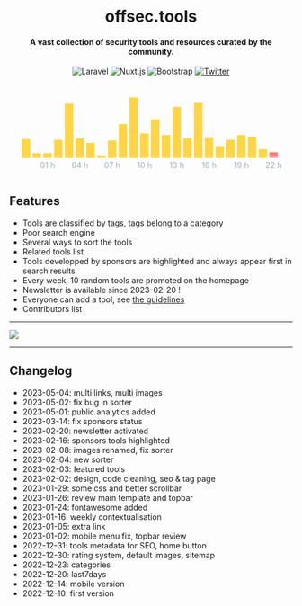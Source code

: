 <h1 align="center">offsec.tools</h1>

<h4 align="center">A vast collection of security tools and resources curated by the community.</h4>

<p align="center">
    <img alt="Laravel" src="https://img.shields.io/badge/Laravel-FF2D20?style=flat-square&logo=laravel&logoColor=white" />
    <img alt="Nuxt.js" src="https://img.shields.io/badge/Nuxt.js-00C58E?style=flat-square&logo=nuxt.js&logoColor=white" />
    <img alt="Bootstrap" src="https://img.shields.io/badge/Bootstrap-7952B3?style=flat-square&logo=bootstrap&logoColor=white" />
    <a href="https://twitter.com/intent/tweet?text=https%3a%2f%2fgithub.com%2fgwen001%2fDataExtractor%2f" target="_blank"><img alt="Twitter" src="https://img.shields.io/badge/Twitter-1DA1F2?style=flat-square&logo=twitter&logoColor=white" /></a>
</p>


<svg class="recharts-surface" width="500" height="166.66666666666666" viewBox="0 0 500 166.66666666666666" version="1.1"><defs><clipPath id="recharts3-clip"><rect x="20" y="20" height="111.66666666666666" width="460"></rect></clipPath></defs><g class="recharts-layer recharts-cartesian-axis recharts-xAxis xAxis"><line class="recharts-cartesian-axis-line" stroke="#edf2f7" width="460" height="30" x="20" y="131.66666666666666" fill="none" x1="20" y1="131.66666666666666" x2="480" y2="131.66666666666666"></line><g class="recharts-cartesian-axis-ticks"><g class="recharts-layer recharts-cartesian-axis-tick"><text stroke="none" width="460" height="30" x="67.91666666666667" y="139.66666666666666" fill="#a0aec0" class="recharts-text recharts-cartesian-axis-tick-value" text-anchor="middle"><tspan x="67.91666666666667" dy="0.71em">01 h</tspan></text></g><g class="recharts-layer recharts-cartesian-axis-tick"><text stroke="none" width="460" height="30" x="125.41666666666667" y="139.66666666666666" fill="#a0aec0" class="recharts-text recharts-cartesian-axis-tick-value" text-anchor="middle"><tspan x="125.41666666666667" dy="0.71em">04 h</tspan></text></g><g class="recharts-layer recharts-cartesian-axis-tick"><text stroke="none" width="460" height="30" x="182.91666666666669" y="139.66666666666666" fill="#a0aec0" class="recharts-text recharts-cartesian-axis-tick-value" text-anchor="middle"><tspan x="182.91666666666669" dy="0.71em">07 h</tspan></text></g><g class="recharts-layer recharts-cartesian-axis-tick"><text stroke="none" width="460" height="30" x="240.41666666666669" y="139.66666666666666" fill="#a0aec0" class="recharts-text recharts-cartesian-axis-tick-value" text-anchor="middle"><tspan x="240.41666666666669" dy="0.71em">10 h</tspan></text></g><g class="recharts-layer recharts-cartesian-axis-tick"><text stroke="none" width="460" height="30" x="297.9166666666667" y="139.66666666666666" fill="#a0aec0" class="recharts-text recharts-cartesian-axis-tick-value" text-anchor="middle"><tspan x="297.9166666666667" dy="0.71em">13 h</tspan></text></g><g class="recharts-layer recharts-cartesian-axis-tick"><text stroke="none" width="460" height="30" x="355.4166666666667" y="139.66666666666666" fill="#a0aec0" class="recharts-text recharts-cartesian-axis-tick-value" text-anchor="middle"><tspan x="355.4166666666667" dy="0.71em">16 h</tspan></text></g><g class="recharts-layer recharts-cartesian-axis-tick"><text stroke="none" width="460" height="30" x="412.9166666666667" y="139.66666666666666" fill="#a0aec0" class="recharts-text recharts-cartesian-axis-tick-value" text-anchor="middle"><tspan x="412.9166666666667" dy="0.71em">19 h</tspan></text></g><g class="recharts-layer recharts-cartesian-axis-tick"><text stroke="none" width="460" height="30" x="470.4166666666667" y="139.66666666666666" fill="#a0aec0" class="recharts-text recharts-cartesian-axis-tick-value" text-anchor="middle"><tspan x="470.4166666666667" dy="0.71em">22 h</tspan></text></g></g></g><g class="recharts-layer recharts-bar cursor-pointer "><g class="recharts-layer recharts-bar-rectangles"><g class="recharts-layer recharts-bar-rectangle"><path width="15" height="33.5" x="21.916666666666668" y="98.16666666666666" fill="rgb(255, 204, 23, 0.8)" radius="0" class="recharts-rectangle" d="M 21.916666666666668,98.16666666666666 h 15 v 33.5 h -15 Z"></path></g><g class="recharts-layer recharts-bar-rectangle"><path width="15" height="8.375" x="41.083333333333336" y="123.29166666666666" fill="rgb(255, 204, 23, 0.8)" radius="0" class="recharts-rectangle" d="M 41.083333333333336,123.29166666666666 h 15 v 8.375 h -15 Z"></path></g><g class="recharts-layer recharts-bar-rectangle"><path width="15" height="8.375" x="60.25" y="123.29166666666666" fill="rgb(255, 204, 23, 0.8)" radius="0" class="recharts-rectangle" d="M 60.25,123.29166666666666 h 15 v 8.375 h -15 Z"></path></g><g class="recharts-layer recharts-bar-rectangle"><path width="15" height="32.10416666666666" x="79.41666666666667" y="99.5625" fill="rgb(255, 204, 23, 0.8)" radius="0" class="recharts-rectangle" d="M 79.41666666666667,99.5625 h 15 v 32.10416666666666 h -15 Z"></path></g><g class="recharts-layer recharts-bar-rectangle"><path width="15" height="96.3125" x="98.58333333333334" y="35.35416666666666" fill="rgb(255, 204, 23, 0.8)" radius="0" class="recharts-rectangle" d="M 98.58333333333334,35.35416666666666 h 15 v 96.3125 h -15 Z"></path></g><g class="recharts-layer recharts-bar-rectangle"><path width="15" height="34.89583333333333" x="117.75000000000001" y="96.77083333333333" fill="rgb(255, 204, 23, 0.8)" radius="0" class="recharts-rectangle" d="M 117.75000000000001,96.77083333333333 h 15 v 34.89583333333333 h -15 Z"></path></g><g class="recharts-layer recharts-bar-rectangle"><path width="15" height="26.520833333333343" x="136.91666666666666" y="105.14583333333331" fill="rgb(255, 204, 23, 0.8)" radius="0" class="recharts-rectangle" d="M 136.91666666666666,105.14583333333331 h 15 v 26.520833333333343 h -15 Z"></path></g><g class="recharts-layer recharts-bar-rectangle"><path width="15" height="4.1875" x="156.08333333333334" y="127.47916666666666" fill="rgb(255, 204, 23, 0.8)" radius="0" class="recharts-rectangle" d="M 156.08333333333334,127.47916666666666 h 15 v 4.1875 h -15 Z"></path></g><g class="recharts-layer recharts-bar-rectangle"><path width="15" height="30.70833333333333" x="175.25" y="100.95833333333333" fill="rgb(255, 204, 23, 0.8)" radius="0" class="recharts-rectangle" d="M 175.25,100.95833333333333 h 15 v 30.70833333333333 h -15 Z"></path></g><g class="recharts-layer recharts-bar-rectangle"><path width="15" height="60.02083333333333" x="194.41666666666666" y="71.64583333333333" fill="rgb(255, 204, 23, 0.8)" radius="0" class="recharts-rectangle" d="M 194.41666666666666,71.64583333333333 h 15 v 60.02083333333333 h -15 Z"></path></g><g class="recharts-layer recharts-bar-rectangle"><path width="15" height="107.47916666666666" x="213.58333333333334" y="24.187499999999996" fill="rgb(255, 204, 23, 0.8)" radius="0" class="recharts-rectangle" d="M 213.58333333333334,24.187499999999996 h 15 v 107.47916666666666 h -15 Z"></path></g><g class="recharts-layer recharts-bar-rectangle"><path width="15" height="43.27083333333333" x="232.75" y="88.39583333333333" fill="rgb(255, 204, 23, 0.8)" radius="0" class="recharts-rectangle" d="M 232.75,88.39583333333333 h 15 v 43.27083333333333 h -15 Z"></path></g><g class="recharts-layer recharts-bar-rectangle"><path width="15" height="68.39583333333334" x="251.91666666666666" y="63.27083333333332" fill="rgb(255, 204, 23, 0.8)" radius="0" class="recharts-rectangle" d="M 251.91666666666666,63.27083333333332 h 15 v 68.39583333333334 h -15 Z"></path></g><g class="recharts-layer recharts-bar-rectangle"><path width="15" height="40.47916666666667" x="271.08333333333337" y="91.18749999999999" fill="rgb(255, 204, 23, 0.8)" radius="0" class="recharts-rectangle" d="M 271.08333333333337,91.18749999999999 h 15 v 40.47916666666667 h -15 Z"></path></g><g class="recharts-layer recharts-bar-rectangle"><path width="15" height="90.72916666666666" x="290.25000000000006" y="40.9375" fill="rgb(255, 204, 23, 0.8)" radius="0" class="recharts-rectangle" d="M 290.25000000000006,40.9375 h 15 v 90.72916666666666 h -15 Z"></path></g><g class="recharts-layer recharts-bar-rectangle"><path width="15" height="34.89583333333333" x="309.4166666666667" y="96.77083333333333" fill="rgb(255, 204, 23, 0.8)" radius="0" class="recharts-rectangle" d="M 309.4166666666667,96.77083333333333 h 15 v 34.89583333333333 h -15 Z"></path></g><g class="recharts-layer recharts-bar-rectangle"><path width="15" height="97.70833333333333" x="328.58333333333337" y="33.95833333333333" fill="rgb(255, 204, 23, 0.8)" radius="0" class="recharts-rectangle" d="M 328.58333333333337,33.95833333333333 h 15 v 97.70833333333333 h -15 Z"></path></g><g class="recharts-layer recharts-bar-rectangle"><path width="15" height="36.29166666666666" x="347.75000000000006" y="95.375" fill="rgb(255, 204, 23, 0.8)" radius="0" class="recharts-rectangle" d="M 347.75000000000006,95.375 h 15 v 36.29166666666666 h -15 Z"></path></g><g class="recharts-layer recharts-bar-rectangle"><path width="15" height="20.9375" x="366.9166666666667" y="110.72916666666666" fill="rgb(255, 204, 23, 0.8)" radius="0" class="recharts-rectangle" d="M 366.9166666666667,110.72916666666666 h 15 v 20.9375 h -15 Z"></path></g><g class="recharts-layer recharts-bar-rectangle"><path width="15" height="32.10416666666666" x="386.08333333333337" y="99.5625" fill="rgb(255, 204, 23, 0.8)" radius="0" class="recharts-rectangle" d="M 386.08333333333337,99.5625 h 15 v 32.10416666666666 h -15 Z"></path></g><g class="recharts-layer recharts-bar-rectangle"><path width="15" height="40.47916666666667" x="405.25000000000006" y="91.18749999999999" fill="rgb(255, 204, 23, 0.8)" radius="0" class="recharts-rectangle" d="M 405.25000000000006,91.18749999999999 h 15 v 40.47916666666667 h -15 Z"></path></g><g class="recharts-layer recharts-bar-rectangle"><path width="15" height="37.6875" x="424.4166666666667" y="93.97916666666666" fill="rgb(255, 204, 23, 0.8)" radius="0" class="recharts-rectangle" d="M 424.4166666666667,93.97916666666666 h 15 v 37.6875 h -15 Z"></path></g><g class="recharts-layer recharts-bar-rectangle"><path width="15" height="15.354166666666657" x="443.58333333333337" y="116.3125" fill="rgb(255, 204, 23, 0.8)" radius="0" class="recharts-rectangle" d="M 443.58333333333337,116.3125 h 15 v 15.354166666666657 h -15 Z"></path></g><g class="recharts-layer recharts-bar-rectangle"><path width="15" height="9.770833333333329" x="462.75000000000006" y="121.89583333333333" fill="url(#logo-gradient)" radius="0" class="recharts-rectangle" d="M 462.75000000000006,121.89583333333333 h 15 v 9.770833333333329 h -15 Z"></path></g></g></g><defs><linearGradient id="logo-gradient" x1="50%" y1="0%" x2="50%" y2="100%"><stop offset="0%" stop-color="#FF6969"><animate attributeName="stop-color" values="#FF6969; #ffa0a0; #FF6969" dur="2s" repeatCount="indefinite"></animate></stop><stop offset="100%" stop-color="#ffa0a0"><animate attributeName="stop-color" values="#ffa0a0; #FF6969; #ffa0a0" dur="2s" repeatCount="indefinite"></animate></stop></linearGradient><pattern id="mask-pattern-area-series-4-area-0" width="4" height="4" patternUnits="userSpaceOnUse" patternTransform="rotate(45)"><rect class="area-stripe" width="1" height="4" fill="#ffcc15"></rect></pattern><linearGradient id="temperature" x1="0%" y1="100%" x2="0%" y2="0%"><stop offset="10%" stop-opacity="0.3" stop-color="#ffcc15"></stop><stop offset="100%" stop-color="#ffcc15"></stop></linearGradient></defs></svg>


## Features

- Tools are classified by tags, tags belong to a category
- Poor search engine
- Several ways to sort the tools
- Related tools list
- Tools developped by sponsors are highlighted and always appear first in search results
- Every week, 10 random tools are promoted on the homepage
- Newsletter is available since 2023-02-20 !
- Everyone can add a tool, see [the guidelines](https://github.com/gwen001/offsectools_www/issues/1)
- Contributors list

---

<img src="https://raw.githubusercontent.com/gwen001/offsectools_www/main/static/img/preview.png">

---

## Changelog

- 2023-05-04: multi links, multi images
- 2023-05-02: fix bug in sorter
- 2023-05-01: public analytics added
- 2023-03-14: fix sponsors status
- 2023-02-20: newsletter activated
- 2023-02-16: sponsors tools highlighted
- 2023-02-08: images renamed, fix sorter
- 2023-02-04: new sorter
- 2023-02-03: featured tools
- 2023-02-02: design, code cleaning, seo & tag page
- 2023-01-29: some css and better scrollbar
- 2023-01-26: review main template and topbar
- 2023-01-24: fontawesome added
- 2023-01-16: weekly contextualisation
- 2023-01-05: extra link
- 2023-01-02: mobile menu fix, topbar review
- 2022-12-31: tools metadata for SEO, home button
- 2022-12-30: rating system, default images, sitemap
- 2022-12-23: categories
- 2022-12-20: last7days
- 2022-12-14: mobile version
- 2022-12-10: first version
